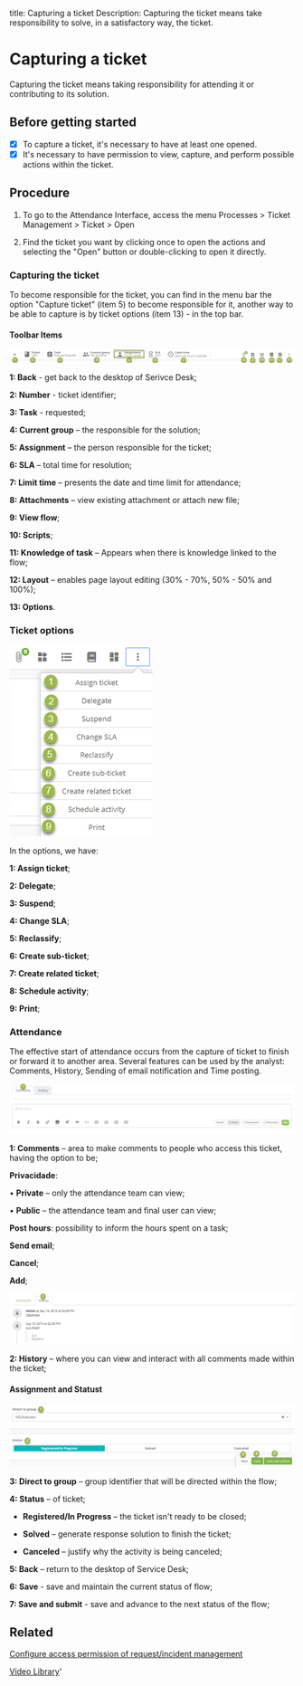 title: Capturing a ticket
Description: Capturing the ticket means take responsibility to solve, in a satisfactory way, the ticket.
# Capturing a ticket

Capturing the ticket means taking responsibility for attending it or contributing to its solution.

## Before getting started

- [X] To capture a ticket, it's necessary to have at least one opened.
- [X] It's necessary to have permission to view, capture, and perform possible actions within the ticket.

## Procedure

1. To go to the Attendance Interface, access the menu Processes > Ticket Management > Ticket > Open

2. Find the ticket you want by clicking once to open the actions and selecting the "Open" button or double-clicking to open it directly.


### Capturing the ticket

To become responsible for the ticket, you can find in the menu bar the option "Capture ticket" (item 5) to become responsible for it, another way to be able to capture is by ticket options (item 13) - in the top bar.

#### Toolbar Items

![CITSmart ticket menu bar][1]

**1: Back** - get back to the desktop of Serivce Desk;

**2: Number** - ticket identifier;

**3: Task** - requested;

**4: Current group** – the responsible for the solution;

**5: Assignment** – the person responsible for the ticket;

**6: SLA** – total time for resolution;

**7: Limit time** – presents the date and time limit for attendance;

**8: Attachments** – view existing attachment or attach new file;

**9: View flow**;

**10: Scripts**;

**11: Knowledge of task** – Appears when there is knowledge linked to the flow;

**12: Layout** – enables page layout editing (30% - 70%, 50% - 50% and 100%);

**13: Options**.

### Ticket options

![tickets option ticket CITSmart][2]

In the options, we have:

**1: Assign ticket**;

**2: Delegate**;

**3: Suspend**;

**4: Change SLA**;

**5: Reclassify**;

**6: Create sub-ticket**;

**7: Create related ticket**;

**8: Schedule activity**;

**9: Print**;

### Attendance

The effective start of attendance occurs from the capture of ticket to finish or forward it to another area. Several features can be used by the analyst: Comments, History, Sending of email notification and Time posting.

![Attendance ticket CITSmart][3]

**1: Comments** – area to make comments to people who access this ticket, having the option to be;

**Privacidade**:

•	**Private** – only the attendance team can view;

•	**Public** – the attendance team and final user can view;

**Post hours**: possibility to inform the hours spent on a task;

**Send email**;

**Cancel**;

**Add**;

![Attendance ticket CITSmart][4]

**2: History** – where you can view and interact with all comments made within the ticket;

#### Assignment and Statust

![Assignment and Situation ticket CITSmart][5]

**3: Direct to group** – group identifier that will be directed within the flow;

**4: Status** – of ticket;

- **Registered/In Progress** – the ticket isn't ready to be closed;

- **Solved** – generate response solution to finish the ticket;

- **Canceled** – justify why the activity is being canceled;

**5: Back** – return to the desktop of Service Desk;

**6: Save** - save and maintain the current status of flow;

**7: Save and submit** - save and advance to the next status of the flow;

Related
------------

[Configure access permission of request/incident management](/en-us/citsmart-platform-9/processes/tickets/configuration/access-ticket-management.html)

<i class='fa fa-youtube-play  fa-2x' style='color:#97ce17;vertical-align: middle;'> </i> [Video Library](https://www.youtube.com/playlist?list=PLB5qK2uzf2RNrJnhiXj3dbmgsm9-quhfz)'

[1]:images/menu-bar-ticket-citsmart.png
[2]:images/tickets-option-ticket.png
[3]:images/attendance-ticket-comment.png
[4]:images/attendance-ticket-history.png
[5]:images/assignment-and-situation-ticket.png


<!-- !!! tip "About"

    <b>Product/Version:</b> CITSmart | 9.00 &nbsp;&nbsp;
    <b>Updated:</b>01/03/2019 – Larissa Lourenço
